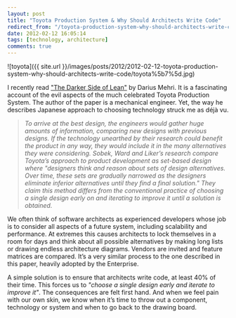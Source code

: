```yaml
---
layout: post
title: "Toyota Production System & Why Should Architects Write Code"
redirect_from: "/toyota-production-system-why-should-architects-write-code"
date: 2012-02-12 16:05:14
tags: [technology, architecture]
comments: true
---
```

![toyota]({{ site.url }}/images/posts/2012/2012-02-12-toyota-production-system-why-should-architects-write-code/toyota%5b7%5d.jpg)

I recently read ["The Darker Side of Lean"](http://astro.temple.edu/~rmudambi/Teaching/BA951/Week_04/Toyota-Darker-Side-Mehri.pdf) by Darius Mehri. It is a fascinating account of the evil aspects of the much celebrated Toyota Production System. The author of the paper is a mechanical engineer. Yet, the way he describes Japanese approach to choosing technology struck me as déjà vu.

> _To arrive at the best design, the engineers would gather huge amounts of information, comparing new designs with previous designs. If the technology unearthed by their research could benefit the product in any way, they would include it in the many alternatives they were considering. Sobek, Ward and Liker’s research compare Toyota’s approach to product development as set-based design where "designers think and reason about sets of design alternatives. Over time, these sets are gradually narrowed as the designers eliminate inferior alternatives until they find a final solution." They claim this method differs from the conventional practice of choosing a single design early on and iterating to improve it until a solution is obtained._

We often think of software architects as experienced developers whose job is to consider all aspects of a future system, including scalability and performance. At extremes this causes architects to lock themselves in a room for days and think about all possible alternatives by making long lists or drawing endless architecture diagrams. Vendors are invited and feature matrices are compared. It’s a very similar process to the one described in this paper, heavily adopted by the Enterprise.

A simple solution is to ensure that architects write code, at least 40% of their time. This forces us to _"choose a single design early and iterate to improve it"_. The consequences are felt first hand. And when we feel pain with our own skin, we know when it’s time to throw out a component, technology or system and when to go back to the drawing board.
